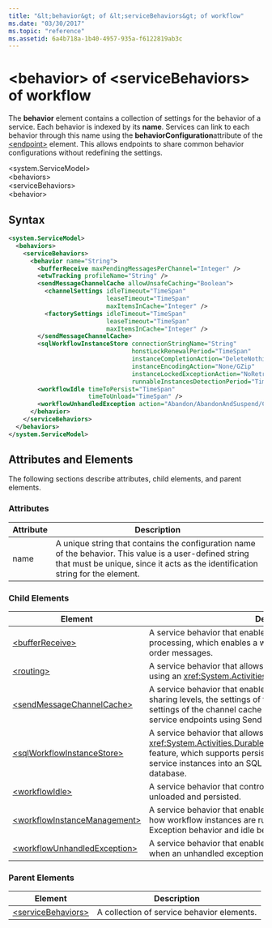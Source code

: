 ```yaml
---
title: "&lt;behavior&gt; of &lt;serviceBehaviors&gt; of workflow"
ms.date: "03/30/2017"
ms.topic: "reference"
ms.assetid: 6a4b718a-1b40-4957-935a-f6122819ab3c
---
```

# &lt;behavior&gt; of &lt;serviceBehaviors&gt; of workflow
The **behavior** element contains a collection of settings for the behavior of a service. Each behavior is indexed by its **name**. Services can link to each behavior through this name using the **behaviorConfiguration**attribute of the [\<endpoint>](../../../../../docs/framework/configure-apps/file-schema/wcf/endpoint-element.md) element. This allows endpoints to share common behavior configurations without redefining the settings.  
  
\<system.ServiceModel>  
\<behaviors>  
\<serviceBehaviors>  
\<behavior>  
  
## Syntax  
  
```xml  
<system.ServiceModel>  
  <behaviors>  
    <serviceBehaviors>  
      <behavior name="String">
        <bufferReceive maxPendingMessagesPerChannel="Integer" />
        <etwTracking profileName="String" />
        <sendMessageChannelCache allowUnsafeCaching="Boolean">
          <channelSettings idleTimeout="TimeSpan" 
                           leaseTimeout="TimeSpan" 
                           maxItemsInCache="Integer" />
          <factorySettings idleTimeout="TimeSpan" 
                           leaseTimeout="TimeSpan" 
                           maxItemsInCache="Integer" />
        </sendMessageChannelCache>
        <sqlWorkflowInstanceStore connectionStringName="String" 
                                  honstLockRenewalPeriod="TimeSpan" 
                                  instanceCompletionAction="DeleteNothing/DeleteAll" 
                                  instanceEncodingAction="None/GZip" 
                                  instanceLockedExceptionAction="NoRetry/BasicRetry/AggressiveRetry" 
                                  runnableInstancesDetectionPeriod="TimeSpan" />
        <workflowIdle timeToPersist="TimeSpan" 
                      timeToUnload="TimeSpan" />
        <workflowUnhandledException action="Abandon/AbandonAndSuspend/Cancel/Terminate" />
      </behavior>
    </serviceBehaviors>  
  </behaviors>  
</system.ServiceModel>  
```  
  
## Attributes and Elements  
 The following sections describe attributes, child elements, and parent elements.  
  
### Attributes  
  
|Attribute|Description|  
|---------------|-----------------|  
|name|A unique string that contains the configuration name of the behavior. This value is a user-defined string that must be unique, since it acts as the identification string for the element.|  
  
### Child Elements  
  
|Element|Description|  
|-------------|-----------------|  
|[\<bufferReceive>](../../../../../docs/framework/configure-apps/file-schema/windows-workflow-foundation/bufferreceive.md)|A service behavior that enables a service to use buffered receive processing, which enables a workflow service to process out-of-order messages.|  
|[\<routing>](../../../../../docs/framework/configure-apps/file-schema/wcf/routing-of-servicebehavior.md)|A service behavior that allows a service to utilize ETW tracking using an <xref:System.Activities.Tracking.EtwTrackingParticipant>.|  
|[\<sendMessageChannelCache>](../../../../../docs/framework/configure-apps/file-schema/windows-workflow-foundation/sendmessagechannelcache.md)|A service behavior that enables the customization of the cache sharing levels, the settings of the channel factory cache, and the settings of the channel cache for workflows that send messages to service endpoints using Send messaging activities.|  
|[\<sqlWorkflowInstanceStore>](../../../../../docs/framework/configure-apps/file-schema/windows-workflow-foundation/sqlworkflowinstancestore.md)|A service behavior that allows you to configure the <xref:System.Activities.DurableInstancing.SqlWorkflowInstanceStore> feature, which supports persisting state information for workflow service instances into an SQL Server 2005 or SQL Server 2008 database.|  
|[\<workflowIdle>](../../../../../docs/framework/configure-apps/file-schema/windows-workflow-foundation/workflowidle.md)|A service behavior that controls when idle workflow instances are unloaded and persisted.|  
|[\<workflowInstanceManagement>](../../../../../docs/framework/configure-apps/file-schema/windows-workflow-foundation/workflowinstancemanagement.md)|A service behavior that enables you to specify settings that control how workflow instances are run, including persistence, unhandled Exception behavior and idle behavior.|  
|[\<workflowUnhandledException>](../../../../../docs/framework/configure-apps/file-schema/windows-workflow-foundation/workflowunhandledexception.md)|A service behavior that enables you to specify the action to take when an unhandled exception occurs within a workflow service.|  
  
### Parent Elements  
  
|Element|Description|  
|-------------|-----------------|  
|[\<serviceBehaviors>](../../../../../docs/framework/configure-apps/file-schema/windows-workflow-foundation/servicebehaviors-of-workflow.md)|A collection of service behavior elements.|
